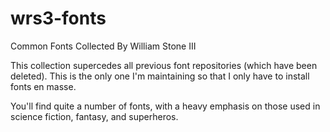 # wrs3-fonts
Common Fonts Collected By William Stone III

This collection supercedes all previous font repositories (which have been deleted).  This is the only one I'm maintaining so that I only have to install fonts en masse.

You'll find quite a number of fonts, with a heavy emphasis on those used in science fiction, fantasy, and superheros.

